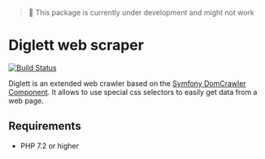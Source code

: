 > :hammer: This package is currently under development and might not work

# Diglett web scraper 
[![Build Status](https://travis-ci.org/jerodev/diglett.svg?branch=master)](https://travis-ci.org/jerodev/diglett)

Diglett is an extended web crawler based on the [Symfony DomCrawler Component](https://symfony.com/doc/current/components/dom_crawler.html). It allows to use special css selectors to easily get data from a web page.

## Requirements

- PHP 7.2 or higher